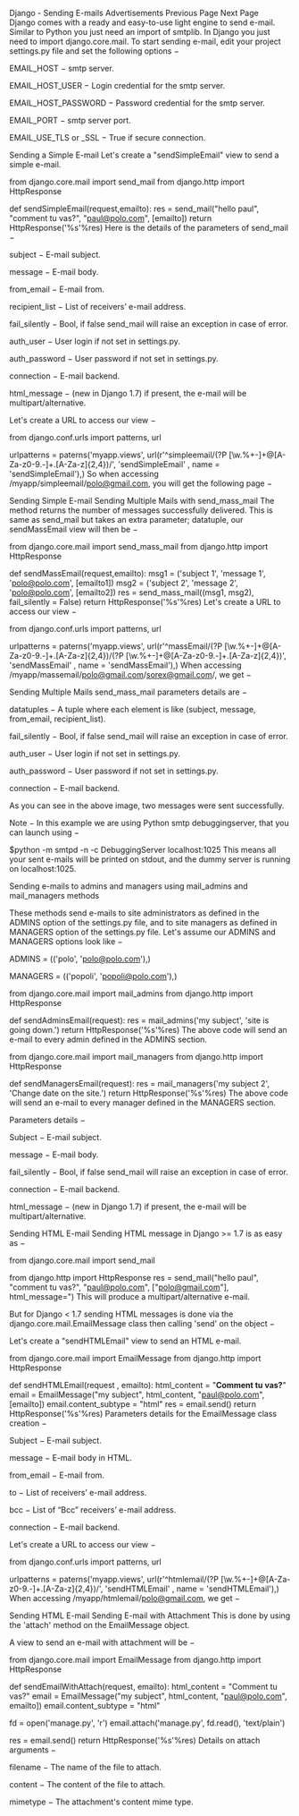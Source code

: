 Django - Sending E-mails
Advertisements
 Previous Page Next Page  
Django comes with a ready and easy-to-use light engine to send e-mail. Similar to Python you just need an import of smtplib. In Django you just need to import django.core.mail. To start sending e-mail, edit your project settings.py file and set the following options −

EMAIL_HOST − smtp server.

EMAIL_HOST_USER − Login credential for the smtp server.

EMAIL_HOST_PASSWORD − Password credential for the smtp server.

EMAIL_PORT − smtp server port.

EMAIL_USE_TLS or _SSL − True if secure connection.

Sending a Simple E-mail
Let's create a "sendSimpleEmail" view to send a simple e-mail.

from django.core.mail import send_mail
from django.http import HttpResponse

def sendSimpleEmail(request,emailto):
   res = send_mail("hello paul", "comment tu vas?", "paul@polo.com", [emailto])
   return HttpResponse('%s'%res)
Here is the details of the parameters of send_mail −

subject − E-mail subject.

message − E-mail body.

from_email − E-mail from.

recipient_list − List of receivers’ e-mail address.

fail_silently − Bool, if false send_mail will raise an exception in case of error.

auth_user − User login if not set in settings.py.

auth_password − User password if not set in settings.py.

connection − E-mail backend.

html_message − (new in Django 1.7) if present, the e-mail will be multipart/alternative.

Let's create a URL to access our view −

from django.conf.urls import patterns, url

urlpatterns = paterns('myapp.views', url(r'^simpleemail/(?P<emailto>
   [\w.%+-]+@[A-Za-z0-9.-]+\.[A-Za-z]{2,4})/', 
   'sendSimpleEmail' , name = 'sendSimpleEmail'),)
So when accessing /myapp/simpleemail/polo@gmail.com, you will get the following page −

Sending Simple E-mail
Sending Multiple Mails with send_mass_mail
The method returns the number of messages successfully delivered. This is same as send_mail but takes an extra parameter; datatuple, our sendMassEmail view will then be −

from django.core.mail import send_mass_mail
from django.http import HttpResponse

def sendMassEmail(request,emailto):
   msg1 = ('subject 1', 'message 1', 'polo@polo.com', [emailto1])
   msg2 = ('subject 2', 'message 2', 'polo@polo.com', [emailto2])
   res = send_mass_mail((msg1, msg2), fail_silently = False)
   return HttpResponse('%s'%res)
Let's create a URL to access our view −

from django.conf.urls import patterns, url

urlpatterns = paterns('myapp.views', url(r'^massEmail/(?P<emailto1>
   [\w.%+-]+@[A-Za-z0-9.-]+\.[A-Za-z]{2,4})/(?P<emailto2>
   [\w.%+-]+@[A-Za-z0-9.-]+\.[A-Za-z]{2,4})', 'sendMassEmail' , name = 'sendMassEmail'),)
When accessing /myapp/massemail/polo@gmail.com/sorex@gmail.com/, we get −

Sending Multiple Mails
send_mass_mail parameters details are −

datatuples − A tuple where each element is like (subject, message, from_email, recipient_list).

fail_silently − Bool, if false send_mail will raise an exception in case of error.

auth_user − User login if not set in settings.py.

auth_password − User password if not set in settings.py.

connection − E-mail backend.

As you can see in the above image, two messages were sent successfully.

Note − In this example we are using Python smtp debuggingserver, that you can launch using −

$python -m smtpd -n -c DebuggingServer localhost:1025
This means all your sent e-mails will be printed on stdout, and the dummy server is running on localhost:1025.

Sending e-mails to admins and managers using mail_admins and mail_managers methods

These methods send e-mails to site administrators as defined in the ADMINS option of the settings.py file, and to site managers as defined in MANAGERS option of the settings.py file. Let's assume our ADMINS and MANAGERS options look like −

ADMINS = (('polo', 'polo@polo.com'),)

MANAGERS = (('popoli', 'popoli@polo.com'),)

from django.core.mail import mail_admins
from django.http import HttpResponse

def sendAdminsEmail(request):
   res = mail_admins('my subject', 'site is going down.')
   return HttpResponse('%s'%res)
The above code will send an e-mail to every admin defined in the ADMINS section.

from django.core.mail import mail_managers
from django.http import HttpResponse

def sendManagersEmail(request):
   res = mail_managers('my subject 2', 'Change date on the site.')
   return HttpResponse('%s'%res)
The above code will send an e-mail to every manager defined in the MANAGERS section.

Parameters details −

Subject − E-mail subject.

message − E-mail body.

fail_silently − Bool, if false send_mail will raise an exception in case of error.

connection − E-mail backend.

html_message − (new in Django 1.7) if present, the e-mail will be multipart/alternative.

Sending HTML E-mail
Sending HTML message in Django >= 1.7 is as easy as −

from django.core.mail import send_mail

from django.http import HttpResponse
   res = send_mail("hello paul", "comment tu vas?", "paul@polo.com", 
         ["polo@gmail.com"], html_message=")
This will produce a multipart/alternative e-mail.

But for Django < 1.7 sending HTML messages is done via the django.core.mail.EmailMessage class then calling 'send' on the object −

Let's create a "sendHTMLEmail" view to send an HTML e-mail.

from django.core.mail import EmailMessage
from django.http import HttpResponse

def sendHTMLEmail(request , emailto):
   html_content = "<strong>Comment tu vas?</strong>"
   email = EmailMessage("my subject", html_content, "paul@polo.com", [emailto])
   email.content_subtype = "html"
   res = email.send()
   return HttpResponse('%s'%res)
Parameters details for the EmailMessage class creation −

Subject − E-mail subject.

message − E-mail body in HTML.

from_email − E-mail from.

to − List of receivers’ e-mail address.

bcc − List of “Bcc” receivers’ e-mail address.

connection − E-mail backend.

Let's create a URL to access our view −

from django.conf.urls import patterns, url

urlpatterns = paterns('myapp.views', url(r'^htmlemail/(?P<emailto>
   [\w.%+-]+@[A-Za-z0-9.-]+\.[A-Za-z]{2,4})/', 
   'sendHTMLEmail' , name = 'sendHTMLEmail'),)
When accessing /myapp/htmlemail/polo@gmail.com, we get −

Sending HTML E-mail
Sending E-mail with Attachment
This is done by using the 'attach' method on the EmailMessage object.

A view to send an e-mail with attachment will be −

from django.core.mail import EmailMessage
from django.http import HttpResponse

def sendEmailWithAttach(request, emailto):
   html_content = "Comment tu vas?"
   email = EmailMessage("my subject", html_content, "paul@polo.com", emailto])
   email.content_subtype = "html"
   
   fd = open('manage.py', 'r')
   email.attach('manage.py', fd.read(), 'text/plain')
   
   res = email.send()
   return HttpResponse('%s'%res)
Details on attach arguments −

filename − The name of the file to attach.

content − The content of the file to attach.

mimetype − The attachment's content mime type.